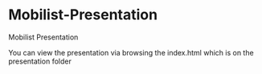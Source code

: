 Mobilist-Presentation
=====================

Mobilist Presentation

You can view the presentation via browsing the index.html which is on the presentation folder